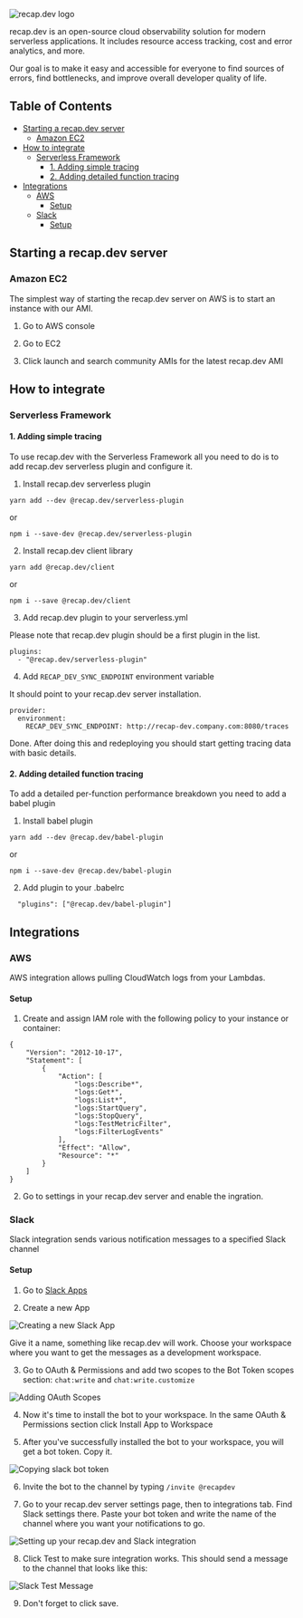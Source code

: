 ![recap.dev logo](logo.svg)

recap.dev is an open-source cloud observability solution for modern serverless applications.
It includes resource access tracking, cost and error analytics, and more.

Our goal is to make it easy and accessible for everyone to find sources of errors, find bottlenecks, and improve overall developer quality of life.

## Table of Contents

- [Starting a recap.dev server](#starting-a-recapdev-server)
  * [Amazon EC2](#amazon-ec2)
- [How to integrate](#how-to-integrate)
  * [Serverless Framework](#serverless-framework)
    + [1. Adding simple tracing](#1-adding-simple-tracing)
    + [2. Adding detailed function tracing](#2-adding-detailed-function-tracing)
- [Integrations](#integrations)
  * [AWS](#aws)
    + [Setup](#setup)
  * [Slack](#slack)
    + [Setup](#setup-1)

## Starting a recap.dev server

### Amazon EC2

The simplest way of starting the recap.dev server on AWS is to start an instance with our AMI.

1. Go to AWS console

2. Go to EC2

3. Click launch and search community AMIs for the latest recap.dev AMI

## How to integrate

### Serverless Framework

#### 1. Adding simple tracing

To use recap.dev with the Serverless Framework all you need to do is to add recap.dev 
serverless plugin and configure it.

1. Install recap.dev serverless plugin

`yarn add --dev @recap.dev/serverless-plugin`

or

`npm i --save-dev @recap.dev/serverless-plugin`

2. Install recap.dev client library

`yarn add @recap.dev/client`

or 

`npm i --save @recap.dev/client`

3. Add recap.dev plugin to your serverless.yml

Please note that recap.dev plugin should be a first plugin in the list.

```
plugins:
  - "@recap.dev/serverless-plugin"
```

4. Add `RECAP_DEV_SYNC_ENDPOINT` environment variable

It should point to your recap.dev server installation.

```
provider:
  environment:
    RECAP_DEV_SYNC_ENDPOINT: http://recap-dev.company.com:8080/traces
```

Done. After doing this and redeploying you should start getting tracing data with basic details.

#### 2. Adding detailed function tracing

To add a detailed per-function performance breakdown you need to add a babel plugin

1. Install babel plugin


`yarn add --dev @recap.dev/babel-plugin`

or

`npm i --save-dev @recap.dev/babel-plugin`

2. Add plugin to your .babelrc

```
  "plugins": ["@recap.dev/babel-plugin"]
```


## Integrations

### AWS

AWS integration allows pulling CloudWatch logs from your Lambdas.

#### Setup

1. Create and assign IAM role with the following policy to your instance or container:

```
{
    "Version": "2012-10-17",
    "Statement": [
        {
            "Action": [
                "logs:Describe*",
                "logs:Get*",
                "logs:List*",
                "logs:StartQuery",
                "logs:StopQuery",
                "logs:TestMetricFilter",
                "logs:FilterLogEvents"
            ],
            "Effect": "Allow",
            "Resource": "*"
        }
    ]
}
```

2. Go to settings in your recap.dev server and enable the ingration.

### Slack

Slack integration sends various notification messages to a specified Slack channel

#### Setup

1. Go to [Slack Apps](https://api.slack.com/apps)

2. Create a new App 

![Creating a new Slack App](https://github.com/ArsenyYankovsky/recap.dev-server/raw/master/docs/assets/slack-create-app.png "Creating a new Slack App")

Give it a name, something like recap.dev will work. Choose your workspace where you want to get the messages as a development workspace.

3. Go to OAuth & Permissions and add two scopes to the Bot Token scopes section: `chat:write` and `chat:write.customize`

![Adding OAuth Scopes](https://github.com/ArsenyYankovsky/recap.dev-server/raw/master/docs/assets/slack-scopes.png "Adding OAuth Scopes")

4. Now it's time to install the bot to your workspace. In the same OAuth & Permissions section click Install App to Workspace

5. After you've successfully installed the bot to your workspace, you will get a bot token. Copy it.

![Copying slack bot token](https://github.com/ArsenyYankovsky/recap.dev-server/raw/master/docs/assets/slack-bot-token.png "Copying slack bot token")

6. Invite the bot to the channel by typing `/invite @recapdev` 

7. Go to your recap.dev server settings page, then to integrations tab. Find Slack settings there. Paste your bot token and write the name of the channel where you want your notifications to go.

![Setting up your recap.dev and Slack integration](https://github.com/ArsenyYankovsky/recap.dev-server/raw/master/docs/assets/recap-slack-settings.png "Setting up your recap.dev and Slack integration")

8. Click Test to make sure integration works. This should send a message to the channel that looks like this:

![Slack Test Message](https://github.com/ArsenyYankovsky/recap.dev-server/raw/master/docs/assets/slack-test-message.png "Slack Test Message")

9. Don't forget to click save.
